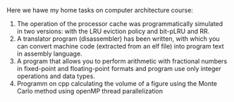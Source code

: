 Here we hawe my home tasks on computer architecture course:
1) The operation of the processor cache was programmatically simulated in two versions: with the LRU eviction policy and bit-pLRU and RR.
2) A translator program (disassembler) has been written, with which you can convert machine code (extracted from an elf file) into program text in assembly language.
3) A program that allows you to perform arithmetic with fractional numbers in fixed-point and floating-point formats and program use only integer operations and data types.
4) Programm on cpp calculating the volume of a figure using the Monte Carlo method using openMP thread parallelization

